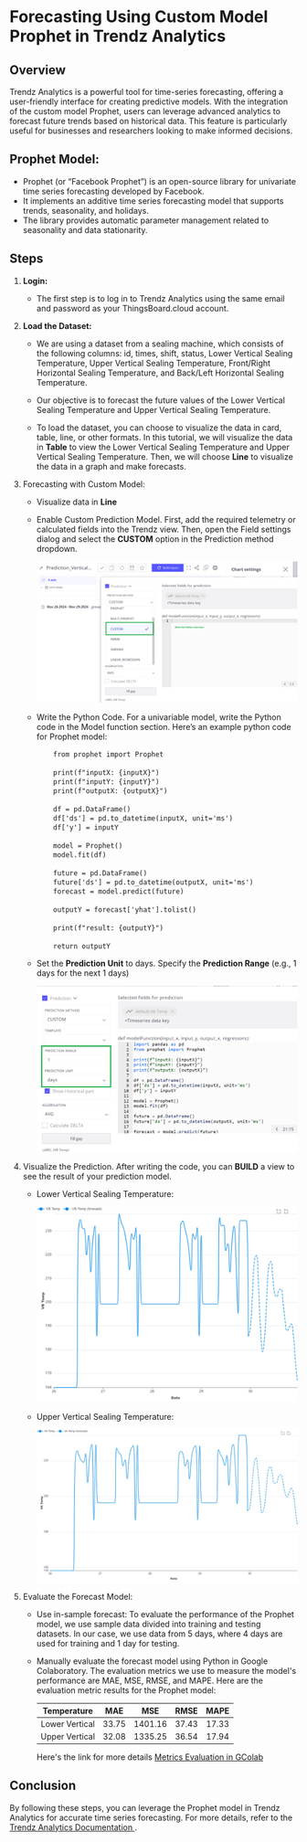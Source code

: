 # Forecasting Using Custom Model Prophet in Trendz Analytics

## **Overview** 

Trendz Analytics is a powerful tool for time-series forecasting, offering a user-friendly interface for creating predictive models. With the integration of the custom model Prophet, users can leverage advanced analytics to forecast future trends based on historical data. This feature is particularly useful for businesses and researchers looking to make informed decisions.

## **Prophet Model:**
* Prophet (or “Facebook Prophet”) is an open-source library for univariate time series forecasting developed by Facebook.
* It implements an additive time series forecasting model that supports trends, seasonality, and holidays.
* The library provides automatic parameter management related to seasonality and data stationarity.

## **Steps**

1. **Login:**

    * The first step is to log in to Trendz Analytics using the same email and password as your ThingsBoard.cloud account.

2. **Load the Dataset:**

    * We are using a dataset from a sealing machine, which consists of the following columns: id, times, shift, status, Lower Vertical Sealing Temperature, Upper Vertical Sealing Temperature, Front/Right Horizontal Sealing Temperature, and Back/Left Horizontal Sealing Temperature.

    * Our objective is to forecast the future values of the Lower Vertical Sealing Temperature and Upper Vertical Sealing Temperature.

    * To load the dataset, you can choose to visualize the data in card, table, line, or other formats. In this tutorial, we will visualize the data in **Table** to view the Lower Vertical Sealing Temperature and Upper Vertical Sealing Temperature. Then, we will choose **Line** to visualize the data in a graph and make forecasts.


3. Forecasting with Custom Model:
    * Visualize data in **Line**

    * Enable Custom Prediction Model. First, add the required telemetry or calculated fields into the Trendz view. Then, open the Field settings dialog and select the **CUSTOM** option in the Prediction method dropdown.

        ![alt text](<../images/custom model/custom model.png>)

    * Write the Python Code. For a univariable model, write the Python code in the Model function section. Here’s an example python code for Prophet model:

        ``` import pandas as pd
            from prophet import Prophet

            print(f"inputX: {inputX}")
            print(f"inputY: {inputY}")
            print(f"outputX: {outputX}")

            df = pd.DataFrame()
            df['ds'] = pd.to_datetime(inputX, unit='ms')
            df['y'] = inputY

            model = Prophet()
            model.fit(df)

            future = pd.DataFrame()
            future['ds'] = pd.to_datetime(outputX, unit='ms')
            forecast = model.predict(future)

            outputY = forecast['yhat'].tolist()

            print(f"result: {outputY}")

            return outputY 
        ```

    * Set the **Prediction Unit** to days. Specify the **Prediction Range** (e.g., 1 days for the next 1 days)

        ![alt text](<../images/custom model/1day.png>)


4. Visualize the Prediction. After writing the code, you can **BUILD** a view to see the result of your prediction model.
    * Lower Vertical Sealing Temperature: 

       ![alt text](<../images/custom model/vb_temp_pred.jpg>)

    * Upper Vertical Sealing Temperature: 
    
        ![alt text](<../images/custom model/va_temp_pred.jpg>)



5. Evaluate the Forecast Model:
    * Use in-sample forecast: To evaluate the performance of the Prophet model, we use sample data divided into training and testing datasets. In our case, we use data from 5 days, where 4 days are used for training and 1 day for testing.
    * Manually evaluate the forecast model using Python in Google Colaboratory. The evaluation metrics we use to measure the model's performance are MAE, MSE, RMSE, and MAPE. Here are the evaluation metric results for the Prophet model:


        | Temperature | MAE | MSE | RMSE | MAPE |
        |:---:|:---:|:---:|:---:|:---:|
        | Lower Vertical | 33.75 | 1401.16 | 37.43 | 17.33 |
        | Upper Vertical | 32.08 | 1335.25 | 36.54 | 17.94 |


        Here's the link for more details [Metrics Evaluation in GColab ](https://colab.research.google.com/drive/1OpmMeYe5ffuTmcCarwr2lnVKRToyctD-?usp=sharing)

## Conclusion
By following these steps, you can leverage the Prophet model in Trendz Analytics for accurate time series forecasting. For more details, refer to the [Trendz Analytics Documentation ](https://thingsboard.io/docs/trendz/). 

